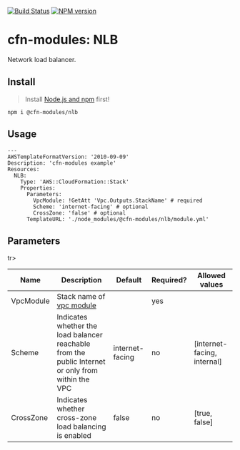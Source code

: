 [![Build Status](https://travis-ci.org/cfn-modules/nlb.svg?branch=master)](https://travis-ci.org/cfn-modules/nlb)
[![NPM version](https://img.shields.io/npm/v/@cfn-modules/nlb.svg)](https://www.npmjs.com/package/@cfn-modules/nlb)

# cfn-modules: NLB

Network load balancer.

## Install

> Install [Node.js and npm](https://nodejs.org/) first!

```
npm i @cfn-modules/nlb
```

## Usage

```
---
AWSTemplateFormatVersion: '2010-09-09'
Description: 'cfn-modules example'
Resources:
  NLB:
    Type: 'AWS::CloudFormation::Stack'
    Properties:
      Parameters:
        VpcModule: !GetAtt 'Vpc.Outputs.StackName' # required
        Scheme: 'internet-facing' # optional
        CrossZone: 'false' # optional
      TemplateURL: './node_modules/@cfn-modules/nlb/module.yml'
```

## Parameters

<table>
  <thead>
    <tr>
      <th>Name</th>
      <th>Description</th>
      <th>Default</th>
      <th>Required?</th>
      <th>Allowed values</th>
    </tr>
  </thead>
  <tbody>
    tr>
      <td>VpcModule</td>
      <td>Stack name of <a href="https://www.npmjs.com/package/@cfn-modules/vpc">vpc module</a></td>
      <td></td>
      <td>yes</td>
      <td></td>
    </tr>
    <tr>
      <td>Scheme</td>
      <td>Indicates whether the load balancer reachable from the public Internet or only from within the VPC</td>
      <td>internet-facing</td>
      <td>no</td>
      <td>[internet-facing, internal]</td>
    </tr>
    <tr>
      <td>CrossZone</td>
      <td>Indicates whether cross-zone load balancing is enabled</td>
      <td>false</td>
      <td>no</td>
      <td>[true, false]</td>
    </tr>
  </tbody>
</table>
